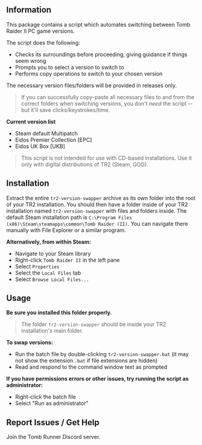 ## Information
This package contains a script which automates switching between Tomb Raider II PC game versions.

The script does the following:
* Checks its surroundings before proceeding, giving guidance if things seem wrong
* Prompts you to select a version to switch to
* Performs copy operations to switch to your chosen version

The necessary version files/folders will be provided in releases only.

> If you can successfully copy-paste all necessary files to and from the correct folders when switching versions, you don't *need* the script -- but it'll save clicks/keystrokes/time.

**Current version list**
 * Steam default Multipatch
 * Eidos Premier Collection [EPC]
 * Eidos UK Box [UKB]

> This script is not intended for use with CD-based installations.
> Use it only with digital distributions of TR2 (Steam, GOG).

## Installation
Extract the entire `tr2-version-swapper` archive as its own folder into the root of your TR2 installation.
You should then have a folder inside of your TR2 installation named `tr2-version-swapper` with files and folders inside.
The default Steam installation path is `C:\Program Files (x86)\Steam\steamapps\common\Tomb Raider (II)`.
You can navigate there manually with File Explorer or a similar program.

**Alternatively, from within Steam:**
* Navigate to your Steam library
* Right-click `Tomb Raider II` in the left pane
* Select `Properties`
* Select the `Local Files` tab
* Select `Browse Local Files...`

## Usage
**Be sure you installed this folder properly.**
> The folder `tr2-version-swapper` should be inside your TR2 installation's main folder.

**To swap versions:**
* Run the batch file by double-clicking `tr2-version-swapper.bat` (it may not show the extension `.bat` if file extensions are hidden)
* Read and respond to the command window text as prompted

**If you have permissions errors or other issues, try running the script as administrator:**
* Right-click the batch file
* Select "Run as administrator"

## Report Issues / Get Help
Join the Tomb Runner Discord server.